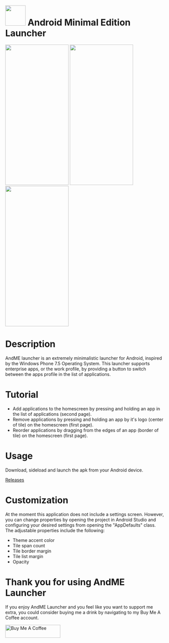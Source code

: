 # <img src="https://raw.githubusercontent.com/jetspiking/AndME/main/Images/icon.png" width="64" height="64"> Android Minimal Edition Launcher 

<img src="https://raw.githubusercontent.com/jetspiking/AndME/main/Images/HomePage.jpg" width="200" height="444">  <img src="https://raw.githubusercontent.com/jetspiking/AndME/main/Images/AppsPage.jpg" width="200" height="444">  <img src="https://raw.githubusercontent.com/jetspiking/AndME/main/Images/FilterPage.jpg" width="200" height="444">

# Description
AndME launcher is an extremely minimalistic launcher for Android, inspired by the Windows Phone 7.5 Operating System. This launcher supports enterprise apps, or the work profile, by providing a button to switch between the apps profile in the list of applications.

# Tutorial
- Add applications to the homescreen by pressing and holding an app in the list of applications (second page).
- Remove applications by pressing and holding an app by it's logo (center of tile) on the homescreen (first page).
- Reorder applications by dragging from the edges of an app (border of tile) on the homescreen (first page).

# Usage
Download, sideload and launch the apk from your Android device.

[Releases](https://github.com/jetspiking/AndME/releases)

# Customization
At the moment this application does not include a settings screen. However, you can change properties by opening the project in Android Studio and configuring your desired settings from opening the "AppDefaults" class. The adjustable properties include the following:

- Theme accent color
- Tile span count
- Tile border margin
- Tile list margin
- Opacity

# Thank you for using AndME Launcher
If you enjoy AndME Launcher and you feel like you want to support me extra, you could consider buying me a drink by navigating to my Buy Me A Coffee account.

<a href="https://www.buymeacoffee.com/DustinHendriks" target="_blank"><img src="https://cdn.buymeacoffee.com/buttons/default-orange.png" alt="Buy Me A Coffee" height="41" width="174"></a>

